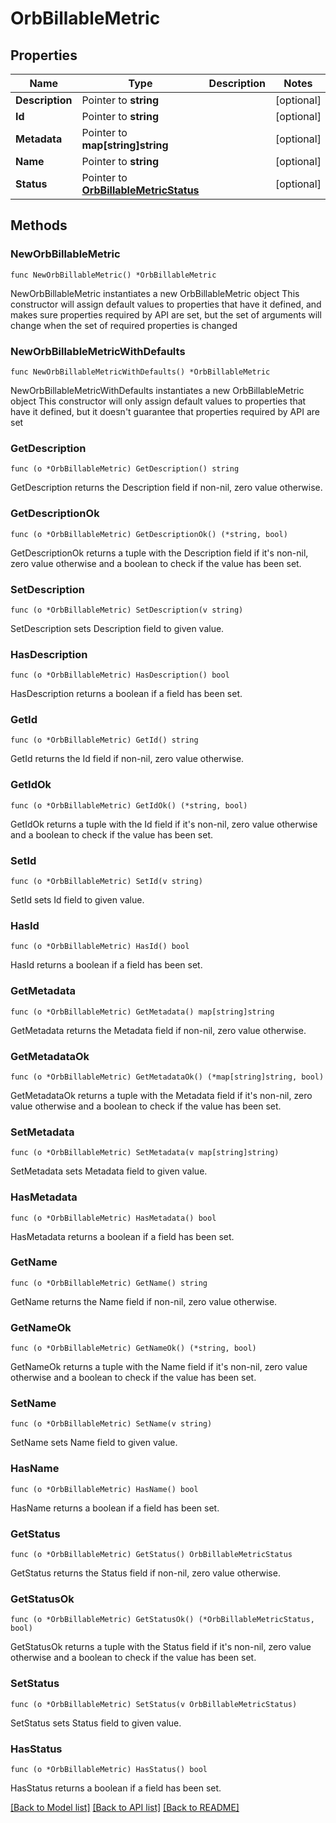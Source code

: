 # OrbBillableMetric

## Properties

Name | Type | Description | Notes
------------ | ------------- | ------------- | -------------
**Description** | Pointer to **string** |  | [optional] 
**Id** | Pointer to **string** |  | [optional] 
**Metadata** | Pointer to **map[string]string** |  | [optional] 
**Name** | Pointer to **string** |  | [optional] 
**Status** | Pointer to [**OrbBillableMetricStatus**](OrbBillableMetricStatus.md) |  | [optional] 

## Methods

### NewOrbBillableMetric

`func NewOrbBillableMetric() *OrbBillableMetric`

NewOrbBillableMetric instantiates a new OrbBillableMetric object
This constructor will assign default values to properties that have it defined,
and makes sure properties required by API are set, but the set of arguments
will change when the set of required properties is changed

### NewOrbBillableMetricWithDefaults

`func NewOrbBillableMetricWithDefaults() *OrbBillableMetric`

NewOrbBillableMetricWithDefaults instantiates a new OrbBillableMetric object
This constructor will only assign default values to properties that have it defined,
but it doesn't guarantee that properties required by API are set

### GetDescription

`func (o *OrbBillableMetric) GetDescription() string`

GetDescription returns the Description field if non-nil, zero value otherwise.

### GetDescriptionOk

`func (o *OrbBillableMetric) GetDescriptionOk() (*string, bool)`

GetDescriptionOk returns a tuple with the Description field if it's non-nil, zero value otherwise
and a boolean to check if the value has been set.

### SetDescription

`func (o *OrbBillableMetric) SetDescription(v string)`

SetDescription sets Description field to given value.

### HasDescription

`func (o *OrbBillableMetric) HasDescription() bool`

HasDescription returns a boolean if a field has been set.

### GetId

`func (o *OrbBillableMetric) GetId() string`

GetId returns the Id field if non-nil, zero value otherwise.

### GetIdOk

`func (o *OrbBillableMetric) GetIdOk() (*string, bool)`

GetIdOk returns a tuple with the Id field if it's non-nil, zero value otherwise
and a boolean to check if the value has been set.

### SetId

`func (o *OrbBillableMetric) SetId(v string)`

SetId sets Id field to given value.

### HasId

`func (o *OrbBillableMetric) HasId() bool`

HasId returns a boolean if a field has been set.

### GetMetadata

`func (o *OrbBillableMetric) GetMetadata() map[string]string`

GetMetadata returns the Metadata field if non-nil, zero value otherwise.

### GetMetadataOk

`func (o *OrbBillableMetric) GetMetadataOk() (*map[string]string, bool)`

GetMetadataOk returns a tuple with the Metadata field if it's non-nil, zero value otherwise
and a boolean to check if the value has been set.

### SetMetadata

`func (o *OrbBillableMetric) SetMetadata(v map[string]string)`

SetMetadata sets Metadata field to given value.

### HasMetadata

`func (o *OrbBillableMetric) HasMetadata() bool`

HasMetadata returns a boolean if a field has been set.

### GetName

`func (o *OrbBillableMetric) GetName() string`

GetName returns the Name field if non-nil, zero value otherwise.

### GetNameOk

`func (o *OrbBillableMetric) GetNameOk() (*string, bool)`

GetNameOk returns a tuple with the Name field if it's non-nil, zero value otherwise
and a boolean to check if the value has been set.

### SetName

`func (o *OrbBillableMetric) SetName(v string)`

SetName sets Name field to given value.

### HasName

`func (o *OrbBillableMetric) HasName() bool`

HasName returns a boolean if a field has been set.

### GetStatus

`func (o *OrbBillableMetric) GetStatus() OrbBillableMetricStatus`

GetStatus returns the Status field if non-nil, zero value otherwise.

### GetStatusOk

`func (o *OrbBillableMetric) GetStatusOk() (*OrbBillableMetricStatus, bool)`

GetStatusOk returns a tuple with the Status field if it's non-nil, zero value otherwise
and a boolean to check if the value has been set.

### SetStatus

`func (o *OrbBillableMetric) SetStatus(v OrbBillableMetricStatus)`

SetStatus sets Status field to given value.

### HasStatus

`func (o *OrbBillableMetric) HasStatus() bool`

HasStatus returns a boolean if a field has been set.


[[Back to Model list]](../README.md#documentation-for-models) [[Back to API list]](../README.md#documentation-for-api-endpoints) [[Back to README]](../README.md)


